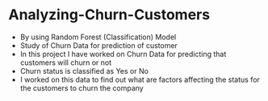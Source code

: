 # Analyzing-Churn-Customers
* By using Random Forest (Classification) Model
* Study of Churn Data for prediction of customer
* In this project I have worked on Churn Data for predicting
that customers will churn or not
* Churn status is classified as Yes or No
* I worked on this data to find out what are factors affecting
the status for the customers to churn the company
